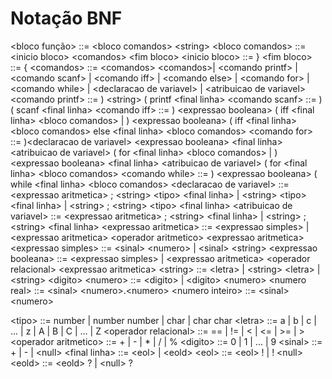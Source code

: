 # Notação BNF




\<bloco função\> ::= \<bloco comandos\> \<string\>
\<bloco comandos\> ::= \<inicio bloco\> \<comandos\> \<fim bloco\> 
\<inicio bloco\> ::= }
\<fim bloco\> ::= {
\<comandos\> ::= \<comandos\> \<comandos\>| \<comando printf\> | \<comando scanf\> | \<comando iff\> | \<comando else\> | \<comando for\> | \<comando while\> | \<declaracao de variavel\> | \<atribuicao de variavel\>
\<comando printf\> ::= ) \<string\> ( printf \<final linha\>
\<comando scanf\> ::= ) ( scanf \<final linha\>
\<comando iff\> ::= ) \<expressao booleana\> ( iff \<final linha\> \<bloco comandos\> |         ) \<expressao booleana\> ( iff \<final linha\> \<bloco comandos\> else \<final linha\> \<bloco comandos\> 
\<comando for\> ::= )\<declaracao de variavel\>  \<expressao booleana\>  \<final linha\>  \<atribuicao de variavel\> ( for \<final linha\> \<bloco comandos\> |  )\<expressao booleana\>  \<final linha\>  \<atribuicao de variavel\> ( for \<final linha\> \<bloco comandos\>
\<comando while\> ::= ) \<expressao booleana\> ( while  \<final linha\> \<bloco comandos\>
\<declaracao de variavel\> ::=  \<expressao aritmetica\> ; \<string\> \<tipo\> \<final linha\> | \<string\> \<tipo\> \<final linha\> | \<string\> ; \<string\> \<tipo\> \<final linha\>
\<atribuicao de variavel\> ::= \<expressao aritmetica\>  ; \<string\>  \<final linha\> | \<string\> ; \<string\> \<final linha\>
\<expressao aritmetica\> ::= \<expressao simples\> | \<expressao aritmetica\> \<operador aritmetico\> \<expressao aritmetica\>
\<expressao simples\> ::= \<sinal\> \<numero\> | \<sinal\> \<string\>
\<expressao booleana\> ::= \<expressao simples\> | \<expressao aritmetica\> \<operador relacional\> \<expressao aritmetica\>
\<string\> ::= \<letra\> | \<string\> \<letra\> | \<string\> \<digito\>
\<numero\> ::= \<digito\> | \<digito\> \<numero\>
\<numero real\> ::= \<sinal\> \<numero\>.\<numero\>
\<numero inteiro\> ::= \<sinal\> \<numero\>


\<tipo\> ::= number | number number | char | char char 
\<letra\> ::= a | b | c | ... | z | A | B | C | ... | Z
\<operador relacional\> ::= == | != | \< | \<= | \>= | \>
\<operador aritmetico\> ::= + | - | * | / | %
\<digito\> ::= 0 | 1 | ... | 9
\<sinal\> ::= + | - | \<null\> 
\<final linha\> ::= \<eol\> | \<eold\>
\<eol\> ::= \<eol\> ! | ! \<null\>
\<eold\> ::= \<eold\> ? | \<null\> ?


